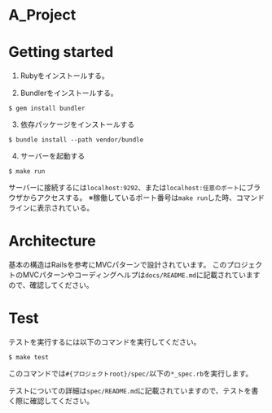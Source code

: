 # A_Project

# Getting started

1. Rubyをインストールする。

2. Bundlerをインストールする。

```
$ gem install bundler
```

3. 依存パッケージをインストールする

```
$ bundle install --path vendor/bundle
```

4. サーバーを起動する

```
$ make run
```

サーバーに接続するには`localhost:9292`、または`localhost:任意のポート`にブラウザからアクセスする。
※稼働しているポート番号は`make run`した時、コマンドラインに表示されている。


# Architecture

基本の構造はRailsを参考にMVCパターンで設計されています。
このプロジェクトのMVCパターンやコーディングヘルプは`docs/README.md`に記載されていますので、確認してください。


# Test

テストを実行するには以下のコマンドを実行してください。

```
$ make test
```

このコマンドでは`#{プロジェクトroot}/spec/`以下の`*_spec.rb`を実行します。

テストについての詳細は`spec/README.md`に記載されていますので、テストを書く際に確認してください。
